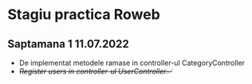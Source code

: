 # **Stagiu practica Roweb**

## **Saptamana 1 11.07.2022**
- De implementat metodele ramase in controller-ul CategoryController
- *~~Register users in controller-ul UserController✅~~*
